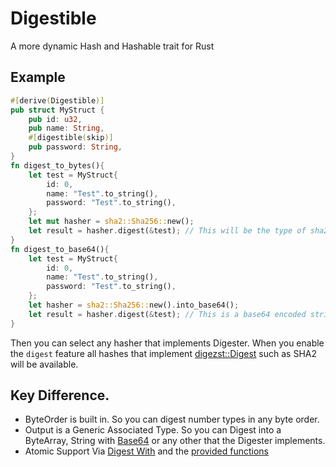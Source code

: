 # Digestible
A more dynamic Hash and Hashable trait for Rust


## Example
```rust
#[derive(Digestible)]
pub struct MyStruct {
    pub id: u32,
    pub name: String,
    #[digestible(skip)]
    pub password: String,
}
fn digest_to_bytes(){
    let test = MyStruct{
        id: 0,
        name: "Test".to_string(),
        password: "Test".to_string(),
    };
    let mut hasher = sha2::Sha256::new();
    let result = hasher.digest(&test); // This will be the type of sha2 Output
}
fn digest_to_base64(){
    let test = MyStruct{
        id: 0,
        name: "Test".to_string(),
        password: "Test".to_string(),
    };
    let hasher = sha2::Sha256::new().into_base64();
    let result = hasher.digest(&test); // This is a base64 encoded string
}
```
Then you can select any hasher that implements Digester. 
When you enable the `digest` feature all hashes that implement [digezst::Digest](https://docs.rs/digest/latest/digest/) such as SHA2 will be available.

## Key Difference.
- ByteOrder is built in. So you can digest number types in any byte order.
- Output is a Generic Associated Type.
  So you can Digest into a ByteArray, String with [Base64](https://docs.rs/digestible/0.2.0-rc.1/digestible/struct.ToBase64.html)
  or any other that the Digester implements.
- Atomic Support Via [Digest With](https://docs.rs/digestible/0.2.0-rc.1/digestible/derive.Digestible.html#digest-with-example) and the [provided functions](https://docs.rs/digestible/0.2.0-rc.1/digestible/digest_with/atomics/index.html) 